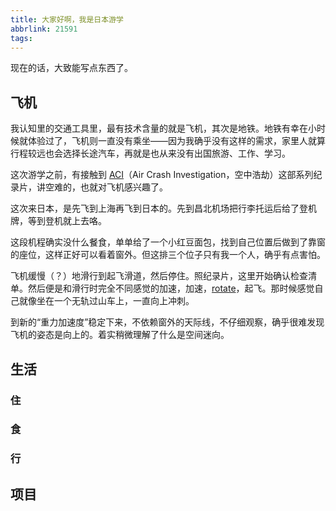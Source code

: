 ```yaml
---
title: 大家好啊，我是日本游学
abbrlink: 21591
tags:
---
```


现在的话，大致能写点东西了。

## 飞机

我认知里的交通工具里，最有技术含量的就是飞机，其次是地铁。地铁有幸在小时候就体验过了，飞机则一直没有乘坐——因为我确乎没有这样的需求，家里人就算行程较远也会选择长途汽车，再就是也从来没有出国旅游、工作、学习。

这次游学之前，有接触到 [ACI](https://space.bilibili.com/358422)（Air Crash Investigation，空中浩劫）这部系列纪录片，讲空难的，也就对飞机感兴趣了。

这次来日本，是先飞到上海再飞到日本的。先到昌北机场把行李托运后给了登机牌，等到登机就上去咯。

这段机程确实没什么餐食，单单给了一个小红豆面包，找到自己位置后做到了靠窗的座位，这样正好可以看着窗外。但这排三个位子只有我一个人，确乎有点害怕。

飞机缓慢（？）地滑行到起飞滑道，然后停住。照纪录片，这里开始确认检查清单。然后便是和滑行时完全不同感觉的加速，加速，[rotate](<https://en.wikipedia.org/wiki/Rotation_(aeronautics)>)，起飞。那时候感觉自己就像坐在一个无轨过山车上，一直向上冲刺。

到新的“重力加速度”稳定下来，不依赖窗外的天际线，不仔细观察，确乎很难发现飞机的姿态是向上的。着实稍微理解了什么是空间迷向。

## 生活

### 住

### 食

### 行

## 项目
